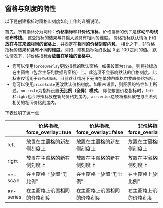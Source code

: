 ## 窗格与刻度的特性

以下是创建指标时窗格和刻度如何工作的详细说明。

首先，所有指标分为两种：**价格指标**和**非价格指标**。价格指标的例子是**移动平均线**和**布林线**。
这些指标的结果与其输入源具有相同的维度。
价格指标默认情况下和**放在与其来源相同的窗格上**，并固定在**相同的价格刻度内和**。
相比之下，非价格指标的结果和**具有不同的维度**。例如，随机指标始终返回 0 到 100 之间的值。
默认情况下，非价格指标会**放置在单独的窗格中**。

- 您可以使用`forceOverlay`更改指标的默认窗格。如果设置为`true`，则将指标放在主窗格（包含主系列数据的窗格）上。此选项不会影响默认的价格刻度。此标志仅适用于`非价格指标`。目前默认情况下无法在单独的窗格中放置价格指标。
- 您可以使用`priceScale`更改默认价格刻度。如果未设置，则图表的特性如上所述。`no-scale`为指标设置**无比例（全屏）模式**。
  即使放置价格指标时，`left`和`right`也会将指标放在新的价格刻度内。`as-series`选项将指标放在与主系列相关的相同价格刻度内。

下表说明了这一点

|           | 价格指标, force_overlay=true | 价格指标, force_overlay=false | 非价格指标, force_overlay=true | 非价格指标, force_overlay=false |
| --------- | ---------------------------- | ----------------------------- | ------------------------------ | ------------------------------- |
| left      | 放置在主窗格的新左侧刻度上   | 放置在主窗格的新左侧刻度上    | 放置在主窗格的新左侧刻度上     | 放置在单独窗格的新左侧刻度上    |
| right     | 放置在主窗格的新右侧刻度上   | 放置在主窗格的新右侧刻度上    | 放置在主窗格的新右侧刻度上     | 放置在单独窗格的新右侧刻度上    |
| no-scale  | 在主窗格上放置“无比例”       | 在主窗格上放置“无比例”        | 在主窗格上放置“无比例”         | 在单独窗格上放置“无比例”        |
| as-series | 在主窗格上设置相同的价格刻度 | 在主窗格上设置相同的价格刻度  | 在主窗格上设置相同的价格刻度   | 在单独窗格上设置相同的价格刻度  |
